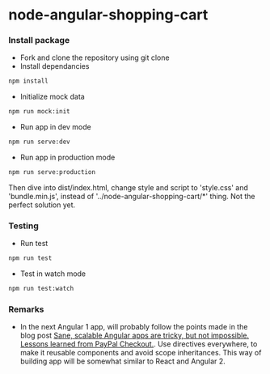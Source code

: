 # node-angular-shopping-cart

### Install package

- Fork and clone the repository using git clone
- Install dependancies
```sh
npm install
``` 
- Initialize mock data
```sh
npm run mock:init
```
- Run app in dev mode
```sh
npm run serve:dev
```
- Run app in production mode
```sh
npm run serve:production
```
Then dive into dist/index.html, change style and script to 'style.css' and 'bundle.min.js', instead of '../node-angular-shopping-cart/*' thing. Not the perfect solution yet.

### Testing

- Run test
```sh
npm run test
```

- Test in watch mode
```sh
npm run test:watch
```

### Remarks
- In the next Angular 1 app, will probably follow the points made in the blog post [Sane, scalable Angular apps are tricky, but not impossible. Lessons learned from PayPal Checkout.](https://medium.com/@bluepnume/sane-scalable-angular-apps-are-tricky-but-not-impossible-lessons-learned-from-paypal-checkout-c5320558d4ef#.1navupx3x).
Use directives everywhere, to make it reusable components and avoid scope inheritances. This way of building app will be somewhat similar to React and Angular 2.